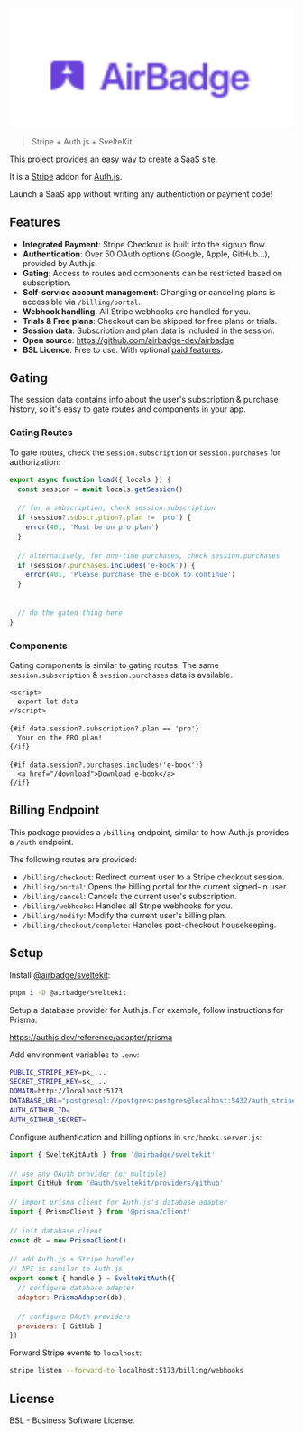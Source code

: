 <img src="logo.svg" alt="logo" width="800"/>

> Stripe + Auth.js + SvelteKit

This project provides an easy way to create a SaaS site.

It is a [Stripe](https://stripe.com) addon for [Auth.js](https://authjs.dev).

Launch a SaaS app without writing any authentiction or payment code!

## Features

- **Integrated Payment**: Stripe Checkout is built into the signup flow.
- **Authentication**: Over 50 OAuth options (Google, Apple, GitHub...), provided by Auth.js.
- **Gating**: Access to routes and components can be restricted based on subscription.
- **Self-service account management**: Changing or canceling plans is accessible via `/billing/portal`.
- **Webhook handling**: All Stripe webhooks are handled for you.
- **Trials & Free plans**: Checkout can be skipped for free plans or trials.
- **Session data**: Subscription and plan data is included in the session.
- **Open source**: https://github.com/airbadge-dev/airbadge
- **BSL Licence**: Free to use. With optional [paid features](https://docs.airbadge.dev/license#paid-features).

## Gating

The session data contains info about the user's subscription & purchase history, so it's easy to gate routes and components in your app.

### Gating Routes

To gate routes, check the `session.subscription` or `session.purchases` for authorization:

```javascript
export async function load({ locals }) {
  const session = await locals.getSession()

  // for a subscription, check session.subscription
  if (session?.subscription?.plan != 'pro') {
    error(401, 'Must be on pro plan')
  }

  // alternatively, for one-time purchases, check session.purchases
  if (session?.purchases.includes('e-book')) {
    error(401, 'Please purchase the e-book to continue')
  }


  // do the gated thing here
}
```

### Components

Gating components is similar to gating routes. The same `session.subscription` & `session.purchases` data is available.

```svelte
<script>
  export let data
</script>

{#if data.session?.subscription?.plan == 'pro'}
  Your on the PRO plan!
{/if}

{#if data.session?.purchases.includes('e-book')}
  <a href="/download">Download e-book</a>
{/if}
```

## Billing Endpoint

This package provides a `/billing` endpoint, similar to how Auth.js provides a `/auth` endpoint.

The following routes are provided:

- `/billing/checkout`: Redirect current user to a Stripe checkout session.
- `/billing/portal`: Opens the billing portal for the current signed-in user.
- `/billing/cancel`: Cancels the current user's subscription.
- `/billing/webhooks`: Handles all Stripe webhooks for you.
- `/billing/modify`: Modify the current user's billing plan.
- `/billing/checkout/complete`: Handles post-checkout housekeeping.

## Setup

Install [@airbadge/sveltekit](https://npmjs.com/package/@airbadge/sveltekit):

```sh
pnpm i -D @airbadge/sveltekit
```

Setup a database provider for Auth.js. For example, follow instructions for Prisma:

https://authjs.dev/reference/adapter/prisma

Add environment variables to `.env`:

```sh
PUBLIC_STRIPE_KEY=pk_...
SECRET_STRIPE_KEY=sk_...
DOMAIN=http://localhost:5173
DATABASE_URL="postgresql://postgres:postgres@localhost:5432/auth_stripe_sveltekit_dev?schema=public"
AUTH_GITHUB_ID=
AUTH_GITHUB_SECRET=
```

Configure authentication and billing options in `src/hooks.server.js`:

```javascript
import { SvelteKitAuth } from '@airbadge/sveltekit'

// use any OAuth provider (or multiple)
import GitHub from '@auth/sveltekit/providers/github'

// import prisma client for Auth.js's database adapter
import { PrismaClient } from '@prisma/client'

// init database client
const db = new PrismaClient()

// add Auth.js + Stripe handler
// API is similar to Auth.js
export const { handle } = SvelteKitAuth({
  // configure database adapter
  adapter: PrismaAdapter(db),

  // configure OAuth providers
  providers: [ GitHub ]
})
```

Forward Stripe events to `localhost`:

```sh
stripe listen --forward-to localhost:5173/billing/webhooks
```

## License

BSL - Business Software License.
